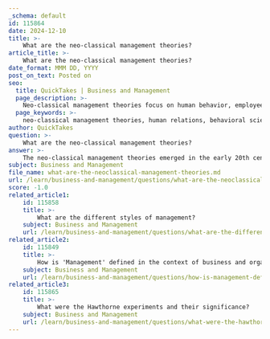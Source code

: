 ```yaml
---
_schema: default
id: 115864
date: 2024-12-10
title: >-
    What are the neo-classical management theories?
article_title: >-
    What are the neo-classical management theories?
date_format: MMM DD, YYYY
post_on_text: Posted on
seo:
  title: QuickTakes | Business and Management
  page_description: >-
    Neo-classical management theories focus on human behavior, employee motivation, and social dynamics, contrasting with classical theories by emphasizing the human-centric approach to management.
  page_keywords: >-
    neo-classical management theories, human relations, behavioral sciences, decentralization, Hawthorne studies, employee motivation, Theory X, Theory Y, Maslow's hierarchy of needs, Herzberg's two-factor theory, productivity, social factors, organizational success
author: QuickTakes
question: >-
    What are the neo-classical management theories?
answer: >-
    The neo-classical management theories emerged in the early 20th century as a response to the limitations of classical management theories, which primarily focused on the formal structure and efficiency of organizations. The neo-classical approach introduced a more human-centric perspective, emphasizing the importance of social factors, employee motivation, and group dynamics.\n\nKey characteristics of neo-classical management theories include:\n\n1. **Human Relations Focus**: Unlike classical theories that treated organizations like machines, neo-classical theories recognize the significance of human behavior and interpersonal relationships within the workplace. They highlight that employee morale, social interactions, and emotional factors can significantly influence productivity.\n\n2. **Behavioral Science Integration**: Neo-classical theories incorporate insights from behavioral sciences, acknowledging that organizations are social systems. This perspective suggests that the performance of an organization is affected by human efforts and interactions.\n\n3. **Decentralization**: Neo-classical management advocates for a decentralized organizational structure, which is believed to enhance communication and motivation among employees. This contrasts with the tall hierarchical structures often promoted by classical theories.\n\n4. **Influential Studies**: The Hawthorne studies are a pivotal part of neo-classical theory, demonstrating that social and emotional factors can impact worker productivity. These studies revealed that employees are motivated not just by financial incentives but also by their social environment and relationships at work.\n\n5. **Theories of Motivation**: Neo-classical management theories also include significant contributions from theorists like Douglas McGregor, who proposed Theory X and Theory Y, which describe different assumptions about human nature and motivation. Additionally, Abraham Maslow's hierarchy of needs and Frederick Herzberg's two-factor theory are integral to understanding employee motivation within this framework.\n\nIn summary, neo-classical management theories represent an evolution from classical management by placing greater emphasis on the human aspects of work, recognizing that employee satisfaction and social dynamics are crucial for organizational success.
subject: Business and Management
file_name: what-are-the-neoclassical-management-theories.md
url: /learn/business-and-management/questions/what-are-the-neoclassical-management-theories
score: -1.0
related_article1:
    id: 115858
    title: >-
        What are the different styles of management?
    subject: Business and Management
    url: /learn/business-and-management/questions/what-are-the-different-styles-of-management
related_article2:
    id: 115849
    title: >-
        How is 'Management' defined in the context of business and organizations?
    subject: Business and Management
    url: /learn/business-and-management/questions/how-is-management-defined-in-the-context-of-business-and-organizations
related_article3:
    id: 115865
    title: >-
        What were the Hawthorne experiments and their significance?
    subject: Business and Management
    url: /learn/business-and-management/questions/what-were-the-hawthorne-experiments-and-their-significance
---
```


&nbsp;